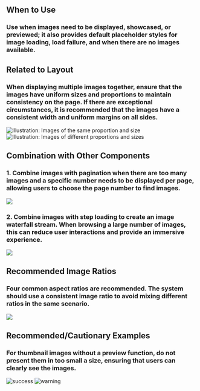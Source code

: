## When to Use

### Use when images need to be displayed, showcased, or previewed; it also provides default placeholder styles for image loading, load failure, and when there are no images available.

## Related to Layout

### When displaying multiple images together, ensure that the images have uniform sizes and proportions to maintain consistency on the page. If there are exceptional circumstances, it is recommended that the images have a consistent width and uniform margins on all sides.

![Illustration: Images of the same proportion and size](001)
![Illustration: Images of different proportions and sizes](002)

## Combination with Other Components

### 1. Combine images with pagination when there are too many images and a specific number needs to be displayed per page, allowing users to choose the page number to find images.

![](003)

### 2. Combine images with step loading to create an image waterfall stream. When browsing a large number of images, this can reduce user interactions and provide an immersive experience.

![](004)

## Recommended Image Ratios

### Four common aspect ratios are recommended. The system should use a consistent image ratio to avoid mixing different ratios in the same scenario.

![](005)

## Recommended/Cautionary Examples

### For thumbnail images without a preview function, do not present them in too small a size, ensuring that users can clearly see the images.

![success](006)
![warning](007)
